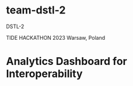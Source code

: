 # team-dstl-2
DSTL-2

TIDE HACKATHON 2023 Warsaw, Poland

# Analytics Dashboard for Interoperability 
